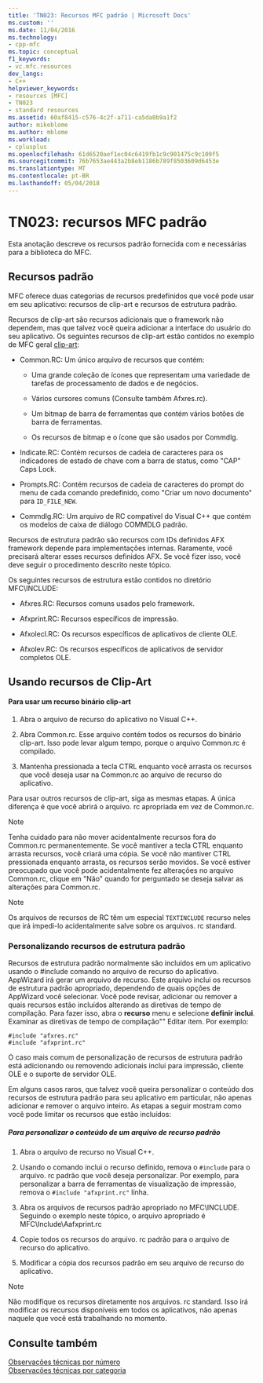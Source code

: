 ```yaml
---
title: 'TN023: Recursos MFC padrão | Microsoft Docs'
ms.custom: ''
ms.date: 11/04/2016
ms.technology:
- cpp-mfc
ms.topic: conceptual
f1_keywords:
- vc.mfc.resources
dev_langs:
- C++
helpviewer_keywords:
- resources [MFC]
- TN023
- standard resources
ms.assetid: 60af8415-c576-4c2f-a711-ca5da0b9a1f2
author: mikeblome
ms.author: mblome
ms.workload:
- cplusplus
ms.openlocfilehash: 61d6520aef1ec04c6419fb1c9c901475c9c109f5
ms.sourcegitcommit: 76b7653ae443a2b8eb1186b789f8503609d6453e
ms.translationtype: MT
ms.contentlocale: pt-BR
ms.lasthandoff: 05/04/2018
---
```

# <a name="tn023-standard-mfc-resources"></a>TN023: recursos MFC padrão
Esta anotação descreve os recursos padrão fornecida com e necessárias para a biblioteca do MFC.  
  
## <a name="standard-resources"></a>Recursos padrão  
 MFC oferece duas categorias de recursos predefinidos que você pode usar em seu aplicativo: recursos de clip-art e recursos de estrutura padrão.  
  
 Recursos de clip-art são recursos adicionais que o framework não dependem, mas que talvez você queira adicionar a interface do usuário do seu aplicativo. Os seguintes recursos de clip-art estão contidos no exemplo de MFC geral [clip-art](../visual-cpp-samples.md):  
  
-   Common.RC: Um único arquivo de recursos que contém:  
  
    -   Uma grande coleção de ícones que representam uma variedade de tarefas de processamento de dados e de negócios.  
  
    -   Vários cursores comuns (Consulte também Afxres.rc).  
  
    -   Um bitmap de barra de ferramentas que contém vários botões de barra de ferramentas.  
  
    -   Os recursos de bitmap e o ícone que são usados por Commdlg.  
  
-   Indicate.RC: Contém recursos de cadeia de caracteres para os indicadores de estado de chave com a barra de status, como "CAP" Caps Lock.  
  
-   Prompts.RC: Contém recursos de cadeia de caracteres do prompt do menu de cada comando predefinido, como "Criar um novo documento" para `ID_FILE_NEW`.  
  
-   Commdlg.RC: Um arquivo de RC compatível do Visual C++ que contém os modelos de caixa de diálogo COMMDLG padrão.  
  
 Recursos de estrutura padrão são recursos com IDs definidos AFX framework depende para implementações internas. Raramente, você precisará alterar esses recursos definidos AFX. Se você fizer isso, você deve seguir o procedimento descrito neste tópico.  
  
 Os seguintes recursos de estrutura estão contidos no diretório MFC\INCLUDE:  
  
-   Afxres.RC: Recursos comuns usados pelo framework.  
  
-   Afxprint.RC: Recursos específicos de impressão.  
  
-   Afxolecl.RC: Os recursos específicos de aplicativos de cliente OLE.  
  
-   Afxolev.RC: Os recursos específicos de aplicativos de servidor completos OLE.  
  
## <a name="using-clip-art-resources"></a>Usando recursos de Clip-Art  
  
#### <a name="to-use-a-clip-art-binary-resource"></a>Para usar um recurso binário clip-art  
  
1.  Abra o arquivo de recurso do aplicativo no Visual C++.  
  
2.  Abra Common.rc. Esse arquivo contém todos os recursos do binário clip-art. Isso pode levar algum tempo, porque o arquivo Common.rc é compilado.  
  
3.  Mantenha pressionada a tecla CTRL enquanto você arrasta os recursos que você deseja usar na Common.rc ao arquivo de recurso do aplicativo.  
  
 Para usar outros recursos de clip-art, siga as mesmas etapas. A única diferença é que você abrirá o arquivo. rc apropriada em vez de Common.rc.  
  
> [!NOTE]
>  Tenha cuidado para não mover acidentalmente recursos fora do Common.rc permanentemente. Se você mantiver a tecla CTRL enquanto arrasta recursos, você criará uma cópia. Se você não mantiver CTRL pressionada enquanto arrasta, os recursos serão movidos. Se você estiver preocupado que você pode acidentalmente fez alterações no arquivo Common.rc, clique em "Não" quando for perguntado se deseja salvar as alterações para Common.rc.  
  
> [!NOTE]
>  Os arquivos de recursos de RC têm um especial `TEXTINCLUDE` recurso neles que irá impedi-lo acidentalmente salve sobre os arquivos. rc standard.  
  
### <a name="customizing-standard-framework-resources"></a>Personalizando recursos de estrutura padrão  
 Recursos de estrutura padrão normalmente são incluídos em um aplicativo usando o #include comando no arquivo de recurso do aplicativo. AppWizard irá gerar um arquivo de recurso. Este arquivo inclui os recursos de estrutura padrão apropriado, dependendo de quais opções de AppWizard você selecionar. Você pode revisar, adicionar ou remover a quais recursos estão incluídos alterando as diretivas de tempo de compilação. Para fazer isso, abra o **recurso** menu e selecione **definir inclui**. Examinar as diretivas de tempo de compilação"" Editar item. Por exemplo:  
  
```  
#include "afxres.rc"  
#include "afxprint.rc"  
```  
  
 O caso mais comum de personalização de recursos de estrutura padrão está adicionando ou removendo adicionais inclui para impressão, cliente OLE e o suporte de servidor OLE.  
  
 Em alguns casos raros, que talvez você queira personalizar o conteúdo dos recursos de estrutura padrão para seu aplicativo em particular, não apenas adicionar e remover o arquivo inteiro. As etapas a seguir mostram como você pode limitar os recursos que estão incluídos:  
  
##### <a name="to-customize-the-contents-of-a-standard-resource-file"></a>Para personalizar o conteúdo de um arquivo de recurso padrão  
  
1.  Abra o arquivo de recurso no Visual C++.  
  
2.  Usando o comando inclui o recurso definido, remova o `#include` para o arquivo. rc padrão que você deseja personalizar. Por exemplo, para personalizar a barra de ferramentas de visualização de impressão, remova o `#include "afxprint.rc"` linha.  
  
3.  Abra os arquivos de recursos padrão apropriado no MFC\INCLUDE. Seguindo o exemplo neste tópico, o arquivo apropriado é MFC\Include\Aafxprint.rc  
  
4.  Copie todos os recursos do arquivo. rc padrão para o arquivo de recurso do aplicativo.  
  
5.  Modificar a cópia dos recursos padrão em seu arquivo de recurso do aplicativo.  
  
> [!NOTE]
>  Não modifique os recursos diretamente nos arquivos. rc standard. Isso irá modificar os recursos disponíveis em todos os aplicativos, não apenas naquele que você está trabalhando no momento.  
  
## <a name="see-also"></a>Consulte também  
 [Observações técnicas por número](../mfc/technical-notes-by-number.md)   
 [Observações técnicas por categoria](../mfc/technical-notes-by-category.md)

